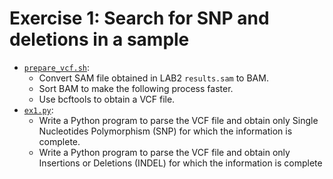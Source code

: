 # Exercise 1: Search for SNP and deletions in a sample

* [`prepare_vcf.sh`](./prepare_vcf.sh):  
  * Convert SAM file obtained in LAB2  `results.sam` to BAM.
  * Sort BAM to make the following process faster.
  * Use bcftools to obtain a VCF file.
* [`ex1.py`](./ex1.py):
  * Write a Python program to parse the VCF file and obtain only Single Nucleotides Polymorphism (SNP) for which the information is complete.
  * Write a Python program to parse the VCF file and obtain only Insertions or Deletions (INDEL) for which the information is complete
